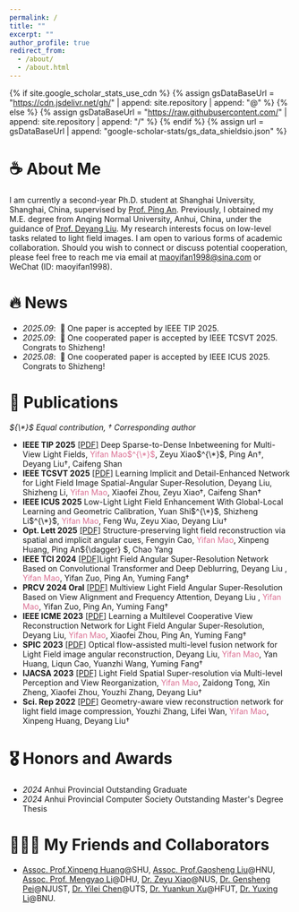 ```yaml
---
permalink: /
title: ""
excerpt: ""
author_profile: true
redirect_from: 
  - /about/
  - /about.html
---
```


{% if site.google_scholar_stats_use_cdn %}
{% assign gsDataBaseUrl = "https://cdn.jsdelivr.net/gh/" | append: site.repository | append: "@" %}
{% else %}
{% assign gsDataBaseUrl = "https://raw.githubusercontent.com/" | append: site.repository | append: "/" %}
{% endif %}
{% assign url = gsDataBaseUrl | append: "google-scholar-stats/gs_data_shieldsio.json" %}

<span class='anchor' id='about-me'></span>
# ☕️ About Me

I am currently a second-year Ph.D. student at Shanghai University, Shanghai, China, supervised by [Prof. Ping An](https://scie-ie.shu.edu.cn/info/1078/1139.htm). Previously, I obtained my M.E. degree from Anqing Normal University, Anhui, China, under the guidance of [Prof. Deyang Liu](https://ldyorchid.github.io/liudeyang.github.io/). My research interests focus on low-level tasks related to light field images. I am open to various forms of academic collaboration. Should you wish to connect or discuss potential cooperation, please feel free to reach me via email at maoyifan1998@sina.com or WeChat (ID: maoyifan1998).




# 🔥 News
- *2025.09*: &nbsp;🎉 One paper is accepted by IEEE TIP 2025.
- *2025.09*: &nbsp;🎉 One cooperated paper is accepted by IEEE TCSVT 2025. Congrats to Shizheng!
- *2025.08*: &nbsp;🎉 One cooperated paper is accepted by IEEE ICUS 2025. Congrats to Shizheng!

# 📝 Publications 
_${\*}$ Equal contribution, ${\dagger}$ Corresponding author_

- **IEEE TIP 2025** [[PDF]](https://ieeexplore.ieee.org/document/11180821) Deep Sparse-to-Dense Inbetweening for Multi-View Light Fields,  <span style="color:PaleVioletRed;">Yifan Mao$^{\*}$</span>, Zeyu Xiao$^{\*}$, Ping An${\dagger}$, Deyang Liu${\dagger}$, Caifeng Shan
- **IEEE TCSVT 2025** [[PDF]](https://ieeexplore.ieee.org/document/11175422) Learning Implicit and Detail-Enhanced Network for Light Field Image Spatial-Angular Super-Resolution, Deyang Liu, Shizheng Li, <span style="color:PaleVioletRed;">Yifan Mao</span>, Xiaofei Zhou, Zeyu Xiao${\dagger}$, Caifeng Shan${\dagger}$
- **IEEE ICUS 2025**  Low-Light Light Field Enhancement With Global-Local Learning and Geometric Calibration,  Yuan Shi$^{\*}$, Shizheng Li$^{\*}$, <span style="color:PaleVioletRed;">Yifan Mao</span>,  Feng Wu, Zeyu Xiao, Deyang Liu${\dagger}$
- **Opt. Lett 2025** [[PDF]](https://opg.optica.org/ol/abstract.cfm?uri=ol-50-10-3473) Structure-preserving light field reconstruction via spatial and implicit angular cues, Fengyin Cao, <span style="color:PaleVioletRed;">Yifan Mao</span>, Xinpeng Huang, Ping An${\dagger} $, Chao Yang
- **IEEE TCI 2024** [[PDF]](https://ieeexplore.ieee.org/document/10786285)Light Field Angular Super-Resolution Network Based on Convolutional Transformer and Deep Deblurring, Deyang Liu , <span style="color:PaleVioletRed;">Yifan Mao</span>, Yifan Zuo, Ping An, Yuming Fang${\dagger}$
- **PRCV 2024 Oral** [[PDF]](https://link.springer.com/chapter/10.1007/978-981-97-8508-7_24) Multiview Light Field Angular Super-Resolution Based on View Alignment and Frequency Attention,  Deyang Liu , <span style="color:PaleVioletRed;">Yifan Mao</span>, Yifan Zuo, Ping An, Yuming Fang${\dagger}$
- **IEEE ICME 2023** [[PDF]](https://ieeexplore.ieee.org/document/10219689) Learning a Multilevel Cooperative View Reconstruction Network for Light Field Angular Super-Resolution,  Deyang Liu, <span style="color:PaleVioletRed;">Yifan Mao</span>,  Xiaofei Zhou, Ping An, Yuming Fang${\dagger}$
- **SPIC 2023** [[PDF]](https://www.sciencedirect.com/science/article/abs/pii/S0923596523001133) Optical flow-assisted multi-level fusion network for Light Field image angular reconstruction,  Deyang Liu, <span style="color:PaleVioletRed;">Yifan Mao</span>, Yan Huang, Liqun Cao, Yuanzhi Wang, Yuming Fang${\dagger}$
- **IJACSA 2023** [[PDF]](https://thesai.org/Publications/ViewPaper?Volume=14&Issue=5&Code=IJACSA&SerialNo=111) Light Field Spatial Super-resolution via Multi-level
Perception and View Reorganization,  <span style="color:PaleVioletRed;">Yifan Mao</span>, Zaidong Tong, Xin Zheng, Xiaofei Zhou, Youzhi Zhang, Deyang Liu${\dagger}$
- **Sci. Rep 2022** [[PDF]](https://www.nature.com/articles/s41598-022-26887-4) Geometry-aware view reconstruction network for light field image compression,  Youzhi Zhang, Lifei Wan, <span style="color:PaleVioletRed;">Yifan Mao</span>, Xinpeng Huang, Deyang Liu${\dagger}$

# 🎖 Honors and Awards
- *2024* Anhui Provincial Outstanding Graduate
- *2024* Anhui Provincial Computer Society Outstanding Master's Degree Thesis


# 🧑‍🤝‍🧑 My Friends and Collaborators
- <a href="https://scie-ie.shu.edu.cn/info/1078/1184.htm"> Assoc. Prof.Xinpeng Huang</a>@SHU, <a href="https://sice.hainanu.edu.cn/info/1141/7463.htm"> Assoc. Prof.Gaosheng Liu</a>@HNU,  <a href="https://scholar.google.com/citations?hl=zh-CN&user=fAIEYrEAAAAJ&view_op=list_works&sortby=pubdate">Assoc. Prof. Mengyao Li</a>@DHU, <a href="https://ieeexplore.ieee.org/author/37088955165">Dr. Zeyu Xiao</a>@NUS, <a href="https://pgsmall.github.io/index.html">Dr. Gensheng Pei</a>@NJUST, <a href="https://yileichen96.github.io/">Dr. Yilei Chen</a>@UTS, <a href="https://scholar.google.co.jp/citations?hl=zh-CN&user=n_swONIAAAAJ&view_op=list_works">Dr. Yuankun Xu</a>@HFUT,  <a href="https://lanhuafengyue.github.io/">Dr. Yuxing Li</a>@BNU.



<script type="text/javascript" id="clustrmaps" src="//clustrmaps.com/map_v2.js?d=DKP9g_vq0AiNRf_jMMQUwFmUA1PmKO18OY8AfSL_N_8&cl=080808&w=300&t=tt&co=ffffff&cmo=3acc3a&cmn=ff5353&ct=808080"></script>
